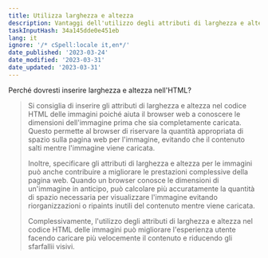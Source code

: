 ```yaml
---
title: Utilizza larghezza e altezza
description: Vantaggi dell'utilizzo degli attributi di larghezza e altezza nel codice HTML
taskInputHash: 34a145dde0e451eb
lang: it
ignore: '/* cSpell:locale it,en*/'
date_published: '2023-03-24'
date_modified: '2023-03-31'
date_updated: '2023-03-31'
---
```

Perché dovresti inserire larghezza e altezza nell'HTML?

> Si consiglia di inserire gli attributi di larghezza e altezza nel codice HTML delle immagini poiché aiuta il browser web a conoscere le dimensioni dell'immagine prima che sia completamente caricata. Questo permette al browser di riservare la quantità appropriata di spazio sulla pagina web per l'immagine, evitando che il contenuto salti mentre l'immagine viene caricata.
> 
> Inoltre, specificare gli attributi di larghezza e altezza per le immagini può anche contribuire a migliorare le prestazioni complessive della pagina web. Quando un browser conosce le dimensioni di un'immagine in anticipo, può calcolare più accuratamente la quantità di spazio necessaria per visualizzare l'immagine evitando riorganizzazioni o ripaints inutili del contenuto mentre viene caricata.
> 
> Complessivamente, l'utilizzo degli attributi di larghezza e altezza nel codice HTML delle immagini può migliorare l'esperienza utente facendo caricare più velocemente il contenuto e riducendo gli sfarfallii visivi.
